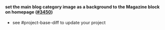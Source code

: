 #### set the main blog category image as a background to the Magazine block on homepage ([#3450](https://github.com/shopsys/shopsys/pull/3450))

-   see #project-base-diff to update your project
